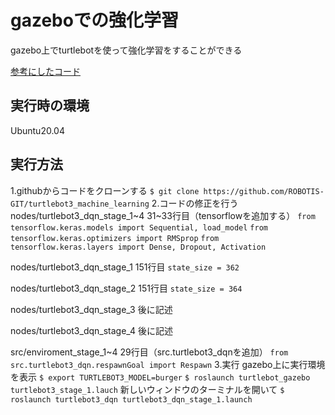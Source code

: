 # gazeboでの強化学習

gazebo上でturtlebotを使って強化学習をすることができる

[参考にしたコード](https://github.com/ROBOTIS-GIT/turtlebot3_machine_learning)

## 実行時の環境

Ubuntu20.04

## 実行方法

1.githubからコードをクローンする
`$ git clone https://github.com/ROBOTIS-GIT/turtlebot3_machine_learning`
2.コードの修正を行う
nodes/turtlebot3_dqn_stage_1~4
31~33行目（tensorflowを追加する）
`from tensorflow.keras.models import Sequential, load_model`
`from tensorflow.keras.optimizers import RMSprop`
`from tensorflow.keras.layers import Dense, Dropout, Activation`

nodes/turtlebot3_dqn_stage_1
151行目
`state_size = 362`

nodes/turtlebot3_dqn_stage_2
151行目
`state_size = 364`

nodes/turtlebot3_dqn_stage_3
 後に記述


nodes/turtlebot3_dqn_stage_4
 後に記述


src/enviroment_stage_1~4
29行目（src.turtlebot3_dqnを追加）
`from src.turtlebot3_dqn.respawnGoal import Respawn`
3.実行
gazebo上に実行環境を表示
`$ export TURTLEBOT3_MODEL=burger`
`$ roslaunch turtlebot_gazebo turtlebot3_stage_1.lauch`
新しいウィンドウのターミナルを開いて
`$ roslaunch turtlebot3_dqn turtlebot3_dqn_stage_1.launch`
